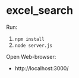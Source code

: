# excel_search

Run: 
1. ```npm install```
2. ```node server.js```

Open Web-browser: 
- http://localhost:3000/

